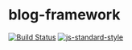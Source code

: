 # blog-framework

[![Build Status](https://travis-ci.org/kiranml1/blog-framework.svg?branch=master)](https://travis-ci.org/kiranml1/blog-framework)
[![js-standard-style](https://img.shields.io/badge/code%20style-standard-brightgreen.svg)](https://github.com/kiranml1/blog-framework)
